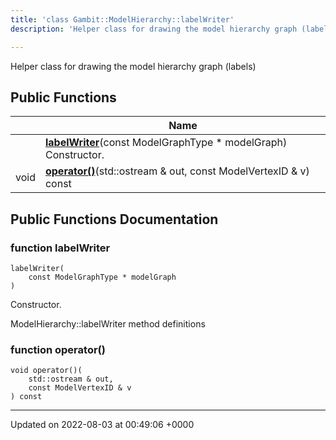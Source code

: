```yaml
---
title: 'class Gambit::ModelHierarchy::labelWriter'
description: 'Helper class for drawing the model hierarchy graph (labels) '

---
```









Helper class for drawing the model hierarchy graph (labels) 

## Public Functions

|                | Name           |
| -------------- | -------------- |
| | **[labelWriter](/documentation/code/main/classes/classgambit_1_1modelhierarchy_1_1labelwriter/#function-labelwriter)**(const ModelGraphType * modelGraph)<br>Constructor.  |
| void | **[operator()](/documentation/code/main/classes/classgambit_1_1modelhierarchy_1_1labelwriter/#function-operator())**(std::ostream & out, const ModelVertexID & v) const |

## Public Functions Documentation

### function labelWriter

```
labelWriter(
    const ModelGraphType * modelGraph
)
```

Constructor. 

ModelHierarchy::labelWriter method definitions 


### function operator()

```
void operator()(
    std::ostream & out,
    const ModelVertexID & v
) const
```


-------------------------------

Updated on 2022-08-03 at 00:49:06 +0000